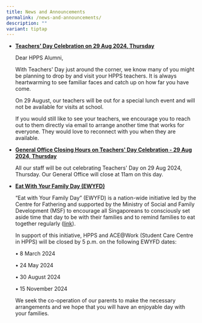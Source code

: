 ```yaml
---
title: News and Announcements
permalink: /news-and-announcements/
description: ""
variant: tiptap
---
```

<ul data-tight="true" class="tight">
<li>
<p><strong><u>Teachers' Day Celebration on 29 Aug 2024, Thursday</u></strong>
</p>
<p></p>
<p>Dear HPPS Alumni,</p>
<p>With Teachers' Day just around the corner, we know many of you might be
planning to drop by and visit your HPPS teachers. It is always heartwarming
to see familiar faces and catch up on how far you have come.</p>
<p>On 29 August, our teachers will be out for a special lunch event and will
not be available for visits at school.</p>
<p>If you would still like to see your teachers, we encourage you to reach
out to them directly via email to arrange another time that works for everyone.
They would love to reconnect with you when they are available.</p>
<p></p>
</li>
</ul>
<ul data-tight="true" class="tight">
<li>
<p><strong><u>General Office Closing Hours on Teachers' Day Celebration - 29 Aug 2024, Thursday</u></strong>
</p>
<p></p>
<p>All our staff will be out celebrating Teachers' Day on 29 Aug 2024, Thursday.
Our General Office will close at 11am on this day.</p>
</li>
</ul>
<p></p>
<ul data-tight="true" class="tight">
<li>
<p><strong><u>Eat With Your Family Day (EWYFD)</u></strong>
</p>
<p>“Eat with Your Family Day” (EWYFD) is a nation-wide initiative led by
the Centre for Fathering and supported by the Ministry of Social and Family
Development (MSF) to encourage all Singaporeans to consciously set aside
time that day to be with their families and to remind families to eat together
regularly (<a href="http://fathers.com.sg/ewyfd/" rel="noopener noreferrer nofollow" target="_blank">link</a>).</p>
<p>In support of this initiative, HPPS and ACE@Work (Student Care Centre
in HPPS) will be closed by 5 p.m. on the following EWYFD dates:</p>
<p>• 8 March 2024</p>
<p>• 24 May 2024</p>
<p>• 30 August 2024</p>
<p>• 15 November 2024&nbsp;</p>
<p>We seek the co-operation of our parents to make the necessary arrangements
and we hope that you will have an enjoyable day with your families.</p>
</li>
</ul>
<p></p>